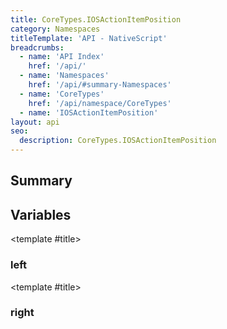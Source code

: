 ```yaml
---
title: CoreTypes.IOSActionItemPosition
category: Namespaces
titleTemplate: 'API - NativeScript'
breadcrumbs: 
  - name: 'API Index'
    href: '/api/'
  - name: 'Namespaces'
    href: '/api/#summary-Namespaces'
  - name: 'CoreTypes'
    href: '/api/namespace/CoreTypes'
  - name: 'IOSActionItemPosition'
layout: api
seo:
  description: CoreTypes.IOSActionItemPosition
---
```


<!-- This page is auto generated, do not edit manually. -->
<!-- Run "yarn generate:api-docs" to regenerate -->

<script setup lang="ts">
  import { provide } from "vue";
  import API_DATA from "./CoreTypes-IOSActionItemPosition.data.json";
  
  provide('API_DATA', API_DATA);
</script>

<APIRefHierarchy v-once />

## <Heading ignore>Summary</Heading>

<APIRefSummary v-once />

## Variables

<div class="isConst">

<APIRef for="4969" v-once>

<template #title>

### left

</template>

</APIRef>

</div>

<div class="isConst">

<APIRef for="4970" v-once>

<template #title>

### right

</template>

</APIRef>

</div>
